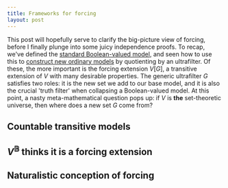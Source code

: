 ```yaml
---
title: Frameworks for forcing
layout: post
---
```


<script type="text/x-mathjax-config"> MathJax.Hub.Config({ tex2jax: { inlineMath: [['$','$'], ['\\(','\\)']], processEscapes: true } }); </script> <script src="https://cdnjs.cloudflare.com/ajax/libs/mathjax/2.7.0/MathJax.js?config=TeX-AMS-MML_HTMLorMML" type="text/javascript"></script>

This post will hopefully serve to clarify the big-picture view of forcing, before I finally plunge into some juicy independence proofs. To recap, we've defined the [standard Boolean-valued model](https://hilbert-spaess.github.io/2020/05/16/Boolean-valued-semantics.html), and seen how to use this to [construct new ordinary models](https://hilbert-spaess.github.io/2020/05/23/building-actual-models.html) by quotienting by an ultrafilter. Of these, the more important is the forcing extension $V[G]$, a transitive extension of $V$ with many desirable properties. The generic ultrafilter $G$ satisfies two roles: it is the new set we add to our base model, and it is also the crucial 'truth filter' when collapsing a Boolean-valued model. At this point, a nasty meta-mathematical question pops up: if $V$ is **the** set-theoretic universe, then where does a new set $G$ come from?

## Countable transitive models



## $V^{\mathbb{B}}$ thinks it is a forcing extension

## Naturalistic conception of forcing

